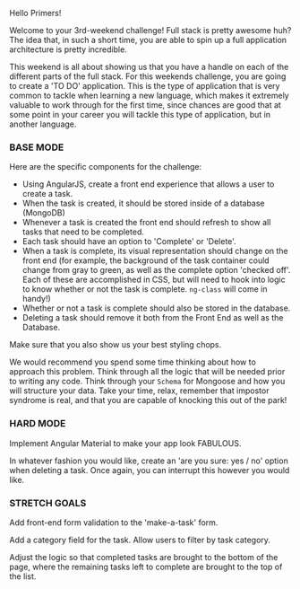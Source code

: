
Hello Primers!

Welcome to your 3rd-weekend challenge!
Full stack is pretty awesome huh? The idea that, in such a short time, you are able to spin up a full application architecture is pretty incredible. 

This weekend is all about showing us that you have a handle on each of the different parts of the full stack. For this weekends challenge, you are going to create a 'TO DO' application. This is the type of application that is very common to tackle when learning a new language, which makes it extremely valuable to work through for the first time, since chances are good that at some point in your career you will tackle this type of application, but in another language.

### BASE MODE
Here are the specific components for the challenge:

* Using AngularJS, create a front end experience that allows a user to create a task.
* When the task is created, it should be stored inside of a database (MongoDB)
* Whenever a task is created the front end should refresh to show all tasks that need to be completed.
* Each task should have an option to 'Complete' or 'Delete'.
* When a task is complete, its visual representation should change on the front end (for example, the background of the task container could change from gray to green, as well as the complete option 'checked off'. Each of these are accomplished in CSS, but will need to hook into logic to know whether or not the task is complete. `ng-class` will come in handy!)
* Whether or not a task is complete should also be stored in the database.
* Deleting a task should remove it both from the Front End as well as the Database.

Make sure that you also show us your best styling chops.

We would recommend you spend some time thinking about how to approach this problem. Think through all the logic that will be needed prior to writing any code. Think through your `Schema` for Mongoose and how you will structure your data. Take your time, relax, remember that impostor syndrome is real, and that you are capable of knocking this out of the park!
 

### HARD MODE  
Implement Angular Material to make your app look FABULOUS.

In whatever fashion you would like, create an 'are you sure: yes / no' option when deleting a task. Once again, you can interrupt this however you would like.

### STRETCH GOALS  
Add front-end form validation to the 'make-a-task' form.

Add a category field for the task. Allow users to filter by task category. 

Adjust the logic so that completed tasks are brought to the bottom of the page, where the remaining tasks left to complete are brought to the top of the list.
